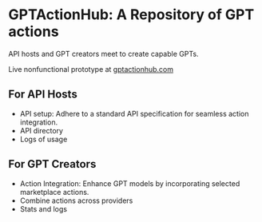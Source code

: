 # GPTActionHub: A Repository of GPT actions

API hosts and GPT creators meet to create capable GPTs.

Live nonfunctional prototype at [gptactionhub.com](https://gptactionhub.com)

## For API Hosts

* API setup: Adhere to a standard API specification for seamless action integration.
* API directory
* Logs of usage

## For GPT Creators

* Action Integration: Enhance GPT models by incorporating selected marketplace actions.
* Combine actions across providers
* Stats and logs
